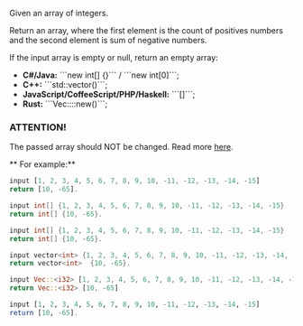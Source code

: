 Given an array of integers.

Return an array, where the first element is the count of positives numbers and the second element is sum of negative numbers.

If the input array is empty or null, return an empty array:
<ul>
  <li><strong>C#/Java:</strong> ```new int[] {}``` / ```new int[0]```;</li>
  <li><strong>C++:</strong> ```std::vector<int>()```;</li>
  <li><strong>JavaScript/CoffeeScript/PHP/Haskell:</strong> ```[]```;</li>
  <li><strong>Rust:</strong> ```Vec::<i32>::new()```;</li>
</ul>

### ATTENTION!
<strog>The passed array should NOT be changed. Read more <a href="https://en.wikipedia.org/wiki/Side_effect_(computer_science)">here</a>.</strong>

** For example:**

```javascript
input [1, 2, 3, 4, 5, 6, 7, 8, 9, 10, -11, -12, -13, -14, -15]
return [10, -65].
```
```csharp
input int[] {1, 2, 3, 4, 5, 6, 7, 8, 9, 10, -11, -12, -13, -14, -15} 
return int[] {10, -65}.
```
```java
input int[] {1, 2, 3, 4, 5, 6, 7, 8, 9, 10, -11, -12, -13, -14, -15} 
return int[] {10, -65}.
```
```cpp
input vector<int> {1, 2, 3, 4, 5, 6, 7, 8, 9, 10, -11, -12, -13, -14, -15} 
return vector<int>  {10, -65}.
```
```rust
input Vec::<i32> [1, 2, 3, 4, 5, 6, 7, 8, 9, 10, -11, -12, -13, -14, -15]
return Vec::<i32> [10, -65]
```
```haskell
input [1, 2, 3, 4, 5, 6, 7, 8, 9, 10, -11, -12, -13, -14, -15]
return [10, -65].
```